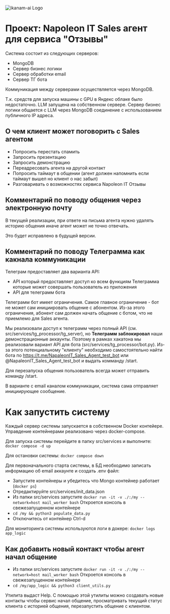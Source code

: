 ![ikanam-ai Logo](img.jpeg)


# Проект: Napoleon IT Sales агент для сервиса "Отзывы" 

Система состоит из следующих серверов:
* MongoDB
* Сервер бизнес логики
* Сервер обработки email
* Сервер ТГ бота

Коммуникация между серверами осуществляется через MongoDB.

Т.к. средств для запуска машины c GPU в Яндекс облаке было недостаточно. LLM запущена на собственном сервере.
Сервер бизнес логики общается с LLM через MongoDB соединение с использованием публичного IP адреса.

## О чем клиент может поговорить с Sales агентом

* Попросить перестать спамить
* Запросить презентацию
* Запросить демонстрацию
* Переадресовать агента на другой контакт
* Попросить таймаут в общении (агент должен напомнить если таймаут вышел но клиент о нас забыл)
* Разговаривать о возможностях сервиса Napoleon IT Отзывы

## Комментарий по поводу общения через электронную почту

В текущей реализации, при ответе на письма агента нужно удалять историю общения иначе агент может не точно отвечать.

Это будет исправлено в будущей версии.

## Комментарий по поводу Телеграмма как какнала коммуникации

Телеграм предоставляет два варианта API:
* API который предоставляет доступ ко всем функциям Телеграмма которые может совершать пользователь из приложения
* API для телеграмм бота

Телеграмм бот имеет ограничения. Самое главное ограничение - бот не может сам инициировать общение с абонентом. Из-за этого ограничения, абонент сам должен начать общение с ботом, что не приемлемо для Sales агента.

Мы реализовали доступ к телеграмм через полный API (см. src/services/tg_processor/tg_server), но **Телеграмм заблокировал** наши демонстрационные аккаунты. Поэтому в рамках хакатона мы реализовали вариант API для бота (src/services/tg_processor/bot.py).
Из-за этого потенциальному "клиенту" необходимо самостоятельно найти бота по https://t.me/NapaleonIT_Sales_Agent_test_bot или @NapaleonIT_Sales_Agent_test_bot и выдать комманду /start.

Для перезапуска общения пользователь всегда может отправить команду /start.

В варианте с email каналом коммуникации, система сама отправляет инициирующее сообщение.

# Как запустить систему
Каждый сервер системы запускается в собственном Docker контейере. Управдение контейнерами реализовано через docker-compose.

Для запуска системы перейдите в папку src/services и выполните: ```docker compose -d up```

Для остановки системы: ```docker compose down```

Для первоначального старта системы, в БД необходимо записать информацию об email аккаунте и создать .env файл:
* Запустите контейнеры и убедитесь что Mongo контейнер работает (```docker ps```)
* Отредактируйте src/services/init_data.json
* Из папки src/services запустите ```docker run -it -v ./:/my --network=host mail_worker bash``` Откроется консоль в свежезапущенном контейнере
* ```cd /my && python3 populate_data.py```
* Отключитесь от контейнер Ctrl-d

Для мониторинга системы используются логи в докере: ```docker logs app_logic```

## Как добавить новый контакт чтобы агент начал общение
* Из папки src/services запустите ```docker run -it -v ./:/my --network=host mail_worker bash``` Откроется консоль в свежезапущенном контейнере
* ```cd /my/app_logic && python3 client_utils.py```

Утилита выдаст Help. С помощью этой утилиты можно создавать новые контакты чтобы сервис начал общение, просматривать текущий статус клиента с историей общения, перезапустить общение с клиентом.
